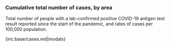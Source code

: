 ### Cumulative total number of cases, by area 

Total number of people with a lab-confirmed positive COVID-19 antigen test result reported since the start of the pandemic, and rates of cases per 100,000 population.

{inc:base/cases.md|modals}
